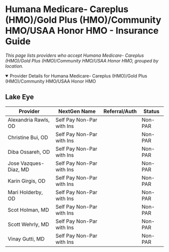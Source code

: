 # Humana Medicare- Careplus (HMO)/Gold Plus (HMO)/Community HMO/USAA Honor HMO - Insurance Guide

*This page lists providers who accept Humana Medicare- Careplus (HMO)/Gold Plus (HMO)/Community HMO/USAA Honor HMO, grouped by location.*

<details open><summary>Provider Details for Humana Medicare- Careplus (HMO)/Gold Plus (HMO)/Community HMO/USAA Honor HMO</summary>

## Lake Eye 

| Provider | NextGen Name | Referral/Auth | Status |
|----------|-------------|--------------|--------|
| Alexandria Rawls, OD | Self Pay Non-Par with Ins |  | Non-PAR |
| Christine Bui, OD | Self Pay Non-Par with Ins |  | Non-PAR |
| Diba Ossareh, OD | Self Pay Non-Par with Ins |  | Non-PAR |
| Jose Vazques-Diaz, MD | Self Pay Non-Par with Ins |  | Non-PAR |
| Karin Girgis, OD | Self Pay Non-Par with Ins |  | Non-PAR |
| Mari Holderby, OD | Self Pay Non-Par with Ins |  | Non-PAR |
| Scot Holman, MD | Self Pay Non-Par with Ins |  | Non-PAR |
| Scott Wehrly, MD | Self Pay Non-Par with Ins |  | Non-PAR |
| Vinay Gutti, MD | Self Pay Non-Par with Ins |  | Non-PAR |

</details>

